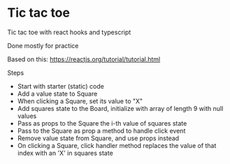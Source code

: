 # Tic tac toe

Tic tac toe with react hooks and typescript

Done mostly for practice

Based on this: https://reactjs.org/tutorial/tutorial.html

Steps

- Start with starter (static) code
- Add a value state to Square
- When clicking a Square, set its value to "X"
- Add squares state to the Board, initialize with array of length 9 with null values
- Pass as props to the Square the i-th value of squares state
- Pass to the Square as prop a method to handle click event
- Remove value state from Square, and use props instead
- On clicking a Square, click handler method replaces the value of that index with an 'X' in squares state
